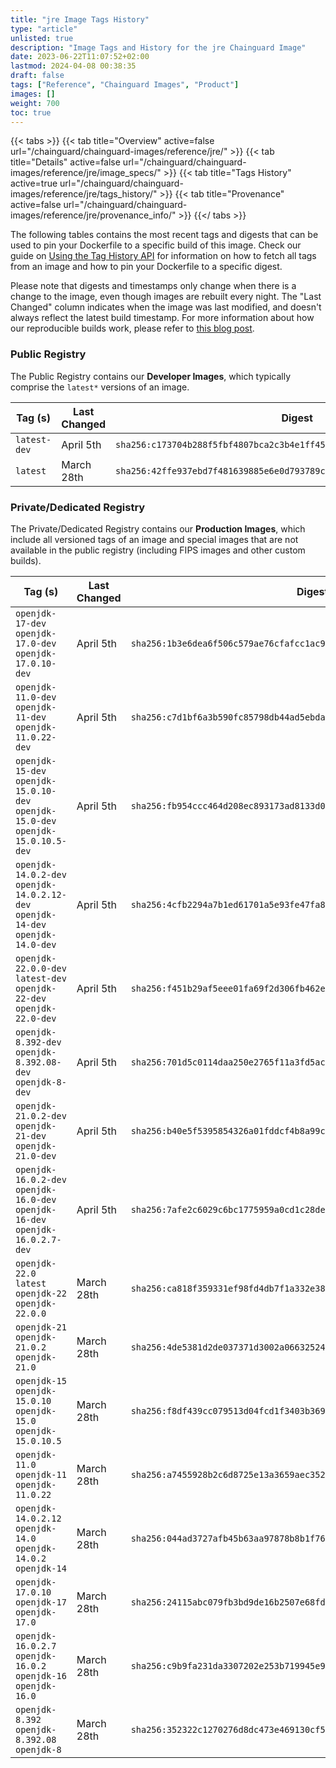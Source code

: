 ```yaml
---
title: "jre Image Tags History"
type: "article"
unlisted: true
description: "Image Tags and History for the jre Chainguard Image"
date: 2023-06-22T11:07:52+02:00
lastmod: 2024-04-08 00:38:35
draft: false
tags: ["Reference", "Chainguard Images", "Product"]
images: []
weight: 700
toc: true
---
```


{{< tabs >}}
{{< tab title="Overview" active=false url="/chainguard/chainguard-images/reference/jre/" >}}
{{< tab title="Details" active=false url="/chainguard/chainguard-images/reference/jre/image_specs/" >}}
{{< tab title="Tags History" active=true url="/chainguard/chainguard-images/reference/jre/tags_history/" >}}
{{< tab title="Provenance" active=false url="/chainguard/chainguard-images/reference/jre/provenance_info/" >}}
{{</ tabs >}}

The following tables contains the most recent tags and digests that can be used to pin your Dockerfile to a specific build of this image. Check our guide on [Using the Tag History API](/chainguard/chainguard-images/using-the-tag-history-api/) for information on how to fetch all tags from an image and how to pin your Dockerfile to a specific digest.

Please note that digests and timestamps only change when there is a change to the image, even though images are rebuilt every night. The "Last Changed" column indicates when the image was last modified, and doesn't always reflect the latest build timestamp. For more information about how our reproducible builds work, please refer to [this blog post](https://www.chainguard.dev/unchained/reproducing-chainguards-reproducible-image-builds).

### Public Registry
The Public Registry contains our **Developer Images**, which typically comprise the `latest*` versions of an image.

| Tag (s)       | Last Changed | Digest                                                                    |
|---------------|--------------|---------------------------------------------------------------------------|
|  `latest-dev` | April 5th    | `sha256:c173704b288f5fbf4807bca2c3b4e1ff45fb0b0252efc98288d2f27b346d3367` |
|  `latest`     | March 28th   | `sha256:42ffe937ebd7f481639885e6e0d793789c5bcec647f3cd8beaba3288581e196a` |


### Private/Dedicated Registry
The Private/Dedicated Registry contains our **Production Images**, which include all versioned tags of an image and special images that are not available in the public registry (including FIPS images and other custom builds).

| Tag (s)                                                                            | Last Changed | Digest                                                                    |
|------------------------------------------------------------------------------------|--------------|---------------------------------------------------------------------------|
|  `openjdk-17-dev` `openjdk-17.0-dev` `openjdk-17.0.10-dev`                         | April 5th    | `sha256:1b3e6dea6f506c579ae76cfafcc1ac9aff4dda49c31056ee3f394966cc86994f` |
|  `openjdk-11.0-dev` `openjdk-11-dev` `openjdk-11.0.22-dev`                         | April 5th    | `sha256:c7d1bf6a3b590fc85798db44ad5ebdaa4ab4da7b24a1e322f236083085f0ad52` |
|  `openjdk-15-dev` `openjdk-15.0.10-dev` `openjdk-15.0-dev` `openjdk-15.0.10.5-dev` | April 5th    | `sha256:fb954ccc464d208ec893173ad8133d02b8bf5b9718bf733b9571fc355abb888d` |
|  `openjdk-14.0.2-dev` `openjdk-14.0.2.12-dev` `openjdk-14-dev` `openjdk-14.0-dev`  | April 5th    | `sha256:4cfb2294a7b1ed61701a5e93fe47fa88d395f5a51910cb0e1573ac2b50a17ac0` |
|  `openjdk-22.0.0-dev` `latest-dev` `openjdk-22-dev` `openjdk-22.0-dev`             | April 5th    | `sha256:f451b29af5eee01fa69f2d306fb462eb35086db882b870ac271e87b2ba75dcd3` |
|  `openjdk-8.392-dev` `openjdk-8.392.08-dev` `openjdk-8-dev`                        | April 5th    | `sha256:701d5c0114daa250e2765f11a3fd5ac6a420d4b587c198e4f71b5b25415be494` |
|  `openjdk-21.0.2-dev` `openjdk-21-dev` `openjdk-21.0-dev`                          | April 5th    | `sha256:b40e5f5395854326a01fddcf4b8a99c80e75275e807698d77585fc8642acb1a6` |
|  `openjdk-16.0.2-dev` `openjdk-16.0-dev` `openjdk-16-dev` `openjdk-16.0.2.7-dev`   | April 5th    | `sha256:7afe2c6029c6bc1775959a0cd1c28de90e572cbcd182f83f4ad29f4718b6c24f` |
|  `openjdk-22.0` `latest` `openjdk-22` `openjdk-22.0.0`                             | March 28th   | `sha256:ca818f359331ef98fd4db7f1a332e384e5959d48bc5b6143945a579249354e5e` |
|  `openjdk-21` `openjdk-21.0.2` `openjdk-21.0`                                      | March 28th   | `sha256:4de5381d2de037371d3002a066325242a62a0d5665dc8c2a834debfbbdb2b1ec` |
|  `openjdk-15` `openjdk-15.0.10` `openjdk-15.0` `openjdk-15.0.10.5`                 | March 28th   | `sha256:f8df439cc079513d04fcd1f3403b369cd5336ccceb12b37f949af7b096d4a1ae` |
|  `openjdk-11.0` `openjdk-11` `openjdk-11.0.22`                                     | March 28th   | `sha256:a7455928b2c6d8725e13a3659aec352a7a99e2936f026741e979870b520ea39a` |
|  `openjdk-14.0.2.12` `openjdk-14.0` `openjdk-14.0.2` `openjdk-14`                  | March 28th   | `sha256:044ad3727afb45b63aa97878b8b1f76cbe1e4534d2274b8a14d681bfbfcd542e` |
|  `openjdk-17.0.10` `openjdk-17` `openjdk-17.0`                                     | March 28th   | `sha256:24115abc079fb3bd9de16b2507e68fdd497f85e9bb10ebcad1adca925684aa18` |
|  `openjdk-16.0.2.7` `openjdk-16.0.2` `openjdk-16` `openjdk-16.0`                   | March 28th   | `sha256:c9b9fa231da3307202e253b719945e9d75535897874a19bf50dc9caec82431be` |
|  `openjdk-8.392` `openjdk-8.392.08` `openjdk-8`                                    | March 28th   | `sha256:352322c1270276d8dc473e469130cf5b0c9f20c5613e9dac3f5e5d7f11881d61` |

